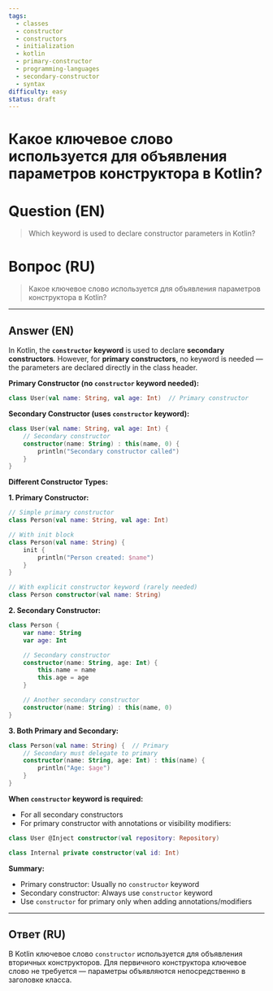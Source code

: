 ```yaml
---
tags:
  - classes
  - constructor
  - constructors
  - initialization
  - kotlin
  - primary-constructor
  - programming-languages
  - secondary-constructor
  - syntax
difficulty: easy
status: draft
---
```


# Какое ключевое слово используется для объявления параметров конструктора в Kotlin?

# Question (EN)
> Which keyword is used to declare constructor parameters in Kotlin?

# Вопрос (RU)
> Какое ключевое слово используется для объявления параметров конструктора в Kotlin?

---

## Answer (EN)

In Kotlin, the **`constructor` keyword** is used to declare **secondary constructors**. However, for **primary constructors**, no keyword is needed — the parameters are declared directly in the class header.

**Primary Constructor (no `constructor` keyword needed):**
```kotlin
class User(val name: String, val age: Int)  // Primary constructor
```

**Secondary Constructor (uses `constructor` keyword):**
```kotlin
class User(val name: String, val age: Int) {
    // Secondary constructor
    constructor(name: String) : this(name, 0) {
        println("Secondary constructor called")
    }
}
```

**Different Constructor Types:**

**1. Primary Constructor:**
```kotlin
// Simple primary constructor
class Person(val name: String, val age: Int)

// With init block
class Person(val name: String) {
    init {
        println("Person created: $name")
    }
}

// With explicit constructor keyword (rarely needed)
class Person constructor(val name: String)
```

**2. Secondary Constructor:**
```kotlin
class Person {
    var name: String
    var age: Int

    // Secondary constructor
    constructor(name: String, age: Int) {
        this.name = name
        this.age = age
    }

    // Another secondary constructor
    constructor(name: String) : this(name, 0)
}
```

**3. Both Primary and Secondary:**
```kotlin
class Person(val name: String) {  // Primary
    // Secondary must delegate to primary
    constructor(name: String, age: Int) : this(name) {
        println("Age: $age")
    }
}
```

**When `constructor` keyword is required:**
- For all secondary constructors
- For primary constructor with annotations or visibility modifiers:

```kotlin
class User @Inject constructor(val repository: Repository)

class Internal private constructor(val id: Int)
```

**Summary:**
- Primary constructor: Usually no `constructor` keyword
- Secondary constructor: Always use `constructor` keyword
- Use `constructor` for primary only when adding annotations/modifiers

---

## Ответ (RU)

В Kotlin ключевое слово `constructor` используется для объявления вторичных конструкторов. Для первичного конструктора ключевое слово не требуется — параметры объявляются непосредственно в заголовке класса.


